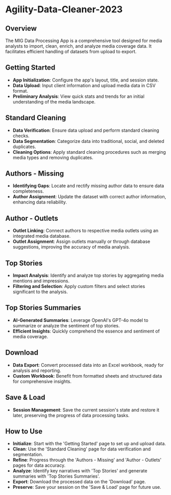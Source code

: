 # Agility-Data-Cleaner-2023


## Overview
The MIG Data Processing App is a comprehensive tool designed for media analysts to import, clean, enrich, and analyze media coverage data. It facilitates efficient handling of datasets from upload to export.

## Getting Started
- **App Initialization**: Configure the app's layout, title, and session state.
- **Data Upload**: Input client information and upload media data in CSV format.
- **Preliminary Analysis**: View quick stats and trends for an initial understanding of the media landscape.

## Standard Cleaning
- **Data Verification**: Ensure data upload and perform standard cleaning checks.
- **Data Segmentation**: Categorize data into traditional, social, and deleted duplicates.
- **Cleaning Options**: Apply standard cleaning procedures such as merging media types and removing duplicates.

## Authors - Missing
- **Identifying Gaps**: Locate and rectify missing author data to ensure data completeness.
- **Author Assignment**: Update the dataset with correct author information, enhancing data reliability.

## Author - Outlets
- **Outlet Linking**: Connect authors to respective media outlets using an integrated media database.
- **Outlet Assignment**: Assign outlets manually or through database suggestions, improving the accuracy of media analysis.

## Top Stories
- **Impact Analysis**: Identify and analyze top stories by aggregating media mentions and impressions.
- **Filtering and Selection**: Apply custom filters and select stories significant to the analysis.

## Top Stories Summaries
- **AI-Generated Summaries**: Leverage OpenAI's GPT-4o model to summarize or analyze the sentiment of top stories.
- **Efficient Insights**: Quickly comprehend the essence and sentiment of media coverage.

## Download
- **Data Export**: Convert processed data into an Excel workbook, ready for analysis and reporting.
- **Custom Workbook**: Benefit from formatted sheets and structured data for comprehensive insights.

## Save & Load
- **Session Management**: Save the current session's state and restore it later, preserving the progress of data processing tasks.

## How to Use
- **Initialize**: Start with the 'Getting Started' page to set up and upload data.
- **Clean**: Use the 'Standard Cleaning' page for data verification and segmentation.
- **Refine**: Progress through the 'Authors - Missing' and 'Author - Outlets' pages for data accuracy.
- **Analyze**: Identify key narratives with 'Top Stories' and generate summaries with 'Top Stories Summaries'.
- **Export**: Download the processed data on the 'Download' page.
- **Preserve**: Save your session on the 'Save & Load' page for future use.
